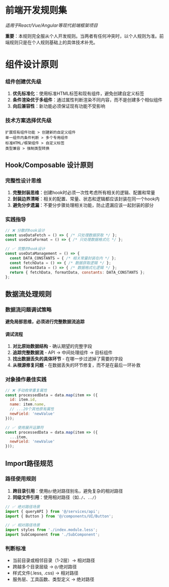 # 前端开发规则集
*适用于React/Vue/Angular等现代前端框架项目*

**重要**：本规则完全服从个人开发规则。当两者有任何冲突时，以个人规则为准。前端规则只是在个人规则基础上的具体技术补充。

# 组件设计原则

### 组件创建优先级
1. **优先标准化**：使用标准HTML标签和现有组件，避免创建自定义标签
2. **条件渲染优于多组件**：通过属性判断渲染不同内容，而不是创建多个相似组件
3. **向后兼容性**：新功能必须保证现有功能不受影响

### 技术方案选择优先级
```
扩展现有组件功能 > 创建新的自定义组件
单一组件内条件判断 > 多个专用组件
标准HTML/框架组件 > 自定义标签
类型兼容 > 强制类型转换
```

## Hook/Composable 设计原则

### 完整性设计思维
1. **完整封装思维**：创建hook时必须一次性考虑所有相关的逻辑、配置和常量
2. **封装边界清晰**：相关的配置、常量、状态和逻辑都应该封装在同一个hook内
3. **避免分步遗漏**：不要分步骤处理相关功能，防止遗漏应该一起封装的部分

### 实践指导
```javascript
// ❌ 分散的hook设计
const useDataFetch = () => { /* 只处理数据获取 */ };
const useDataFormat = () => { /* 只处理数据格式化 */ };

// ✅ 完整的hook设计
const useDataManagement = () => {
  const DATA_CONSTANTS = { /* 相关常量封装在内 */ };
  const fetchData = () => { /* 数据获取逻辑 */ };
  const formatData = () => { /* 数据格式化逻辑 */ };
  return { fetchData, formatData, constants: DATA_CONSTANTS };
};
```

## 数据流处理规则

### 数据流问题调试策略
**避免局部思维，必须进行完整数据流追踪**

#### 调试流程
1. **对比原始数据结构** - 确认期望的完整字段
2. **追踪完整数据流** - API → 中间处理组件 → 目标组件
3. **找出数据丢失的具体环节** - 在哪一步过滤掉了需要的字段
4. **从根源修复问题** - 在数据丢失的环节修复，而不是在最后一环补救

### 对象操作最佳实践
```javascript
// ❌ 手动枚举重复属性
const processedData = data.map(item => ({
  id: item.id,
  name: item.name,
  // ...20个其他原有属性
  newField: 'newValue'
}));

// ✅ 使用展开运算符
const processedData = data.map(item => ({
  ...item,
  newField: 'newValue'
}));
```

## Import路径规范

### 路径使用规则
1. **跨目录引用**：使用`@/`绝对路径别名，避免复杂的相对路径
2. **同级文件引用**：使用相对路径（如`./`、`../`）

```javascript
// ✅ 绝对路径场景
import { queryAPI } from '@/services/api';
import { Button } from '@/components/UI/Button';

// ✅ 相对路径场景
import styles from './index.module.less';
import SubComponent from './SubComponent';
```

### 判断标准
- 当前目录或相邻目录（1-2层）→ 相对路径
- 跨越多个目录层级 → `@/`绝对路径
- 样式文件(.less, .css) → 相对路径
- 服务层、工具函数、类型定义 → 绝对路径


